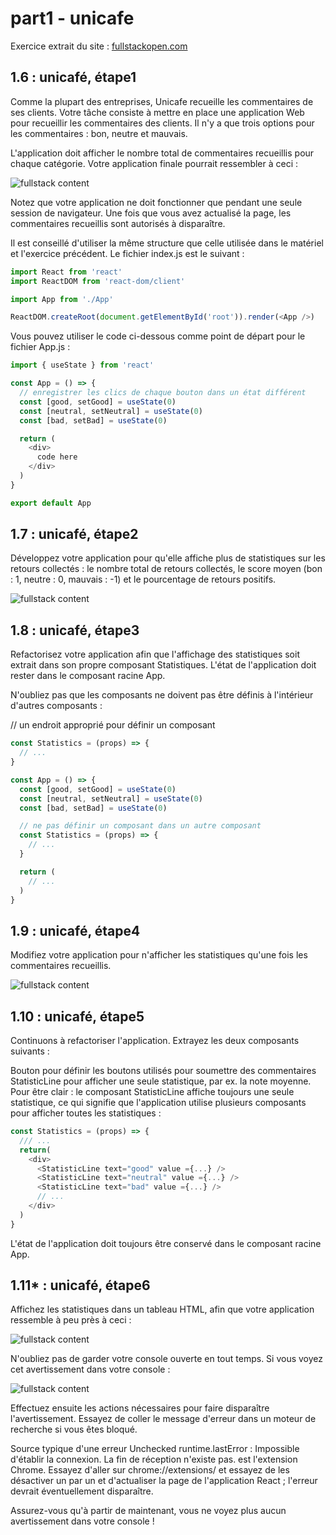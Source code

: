 # part1 - unicafe

Exercice extrait du site : [fullstackopen.com](fullstackopen.com/fr/)

## 1.6 : unicafé, étape1
Comme la plupart des entreprises, Unicafe recueille les commentaires de ses clients. Votre tâche consiste à mettre en place une application Web pour recueillir les commentaires des clients. Il n'y a que trois options pour les commentaires : bon, neutre et mauvais.

L'application doit afficher le nombre total de commentaires recueillis pour chaque catégorie. Votre application finale pourrait ressembler à ceci :

![fullstack content](https://fullstackopen.com/static/d4fe767d6d8eb46f1dd21334f5f9e46e/5a190/13e.png)

Notez que votre application ne doit fonctionner que pendant une seule session de navigateur. Une fois que vous avez actualisé la page, les commentaires recueillis sont autorisés à disparaître.

Il est conseillé d'utiliser la même structure que celle utilisée dans le matériel et l'exercice précédent. Le fichier index.js est le suivant :

```typescript
import React from 'react'
import ReactDOM from 'react-dom/client'

import App from './App'

ReactDOM.createRoot(document.getElementById('root')).render(<App />)
```

Vous pouvez utiliser le code ci-dessous comme point de départ pour le fichier App.js :

```typescript
import { useState } from 'react'

const App = () => {
  // enregistrer les clics de chaque bouton dans un état différent
  const [good, setGood] = useState(0)
  const [neutral, setNeutral] = useState(0)
  const [bad, setBad] = useState(0)

  return (
    <div>
      code here
    </div>
  )
}

export default App
```

## 1.7 : unicafé, étape2
Développez votre application pour qu'elle affiche plus de statistiques sur les retours collectés : le nombre total de retours collectés, le score moyen (bon : 1, neutre : 0, mauvais : -1) et le pourcentage de retours positifs.

![fullstack content](https://fullstackopen.com/static/0a5d15ae9f055a15cb469b9c9223df41/5a190/14e.png)

## 1.8 : unicafé, étape3
Refactorisez votre application afin que l'affichage des statistiques soit extrait dans son propre composant Statistiques. L'état de l'application doit rester dans le composant racine App.

N'oubliez pas que les composants ne doivent pas être définis à l'intérieur d'autres composants :

// un endroit approprié pour définir un composant

```typescript
const Statistics = (props) => {
  // ...
}

const App = () => {
  const [good, setGood] = useState(0)
  const [neutral, setNeutral] = useState(0)
  const [bad, setBad] = useState(0)

  // ne pas définir un composant dans un autre composant
  const Statistics = (props) => {
    // ...
  }

  return (
    // ...
  )
}
```

## 1.9 : unicafé, étape4
Modifiez votre application pour n'afficher les statistiques qu'une fois les commentaires recueillis.

![fullstack content](https://fullstackopen.com/static/b453d7533ae85dcaf3eccf342a353c58/5a190/15e.png)

## 1.10 : unicafé, étape5
Continuons à refactoriser l'application. Extrayez les deux composants suivants :

Bouton pour définir les boutons utilisés pour soumettre des commentaires
StatisticLine pour afficher une seule statistique, par ex. la note moyenne.
Pour être clair : le composant StatisticLine affiche toujours une seule statistique, ce qui signifie que l'application utilise plusieurs composants pour afficher toutes les statistiques :

```typescript
const Statistics = (props) => {
  /// ...
  return(
    <div>
      <StatisticLine text="good" value ={...} />
      <StatisticLine text="neutral" value ={...} />
      <StatisticLine text="bad" value ={...} />
      // ...
    </div>
  )
}
```

L'état de l'application doit toujours être conservé dans le composant racine App.

## 1.11* : unicafé, étape6
Affichez les statistiques dans un tableau HTML, afin que votre application ressemble à peu près à ceci :

![fullstack content](https://fullstackopen.com/static/a74acccc17aafb02b3801ffa1fcc0fdc/5a190/16e.png)

N'oubliez pas de garder votre console ouverte en tout temps. Si vous voyez cet avertissement dans votre console :

![fullstack content](https://fullstackopen.com/static/d6f948307449c2673f28f1077ef4d789/5a190/17a.png)

Effectuez ensuite les actions nécessaires pour faire disparaître l'avertissement. Essayez de coller le message d'erreur dans un moteur de recherche si vous êtes bloqué.

Source typique d'une erreur Unchecked runtime.lastError : Impossible d'établir la connexion. La fin de réception n'existe pas. est l'extension Chrome. Essayez d'aller sur chrome://extensions/ et essayez de les désactiver un par un et d'actualiser la page de l'application React ; l'erreur devrait éventuellement disparaître.

Assurez-vous qu'à partir de maintenant, vous ne voyez plus aucun avertissement dans votre console !